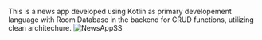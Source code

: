 This is a news app developed using Kotlin as primary developement language with Room Database in the backend for CRUD functions, utilizing clean architechure.
![NewsAppSS](https://github.com/Anushaamar111/NewsApp/assets/124653727/7304498d-0882-4705-9c9f-a162624726c8)
